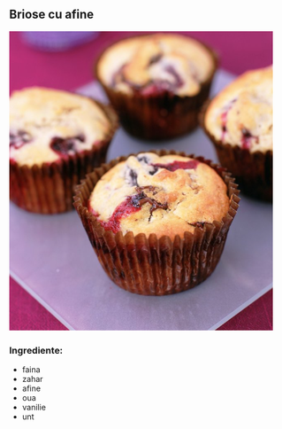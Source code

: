 ## Briose cu afine
![Briose](../imagini/briose.png)
### Ingrediente:

- faina
- zahar
- afine
- oua
- vanilie
- unt
